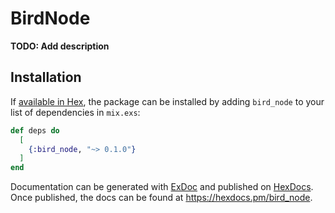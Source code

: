 # BirdNode

**TODO: Add description**

## Installation

If [available in Hex](https://hex.pm/docs/publish), the package can be installed
by adding `bird_node` to your list of dependencies in `mix.exs`:

```elixir
def deps do
  [
    {:bird_node, "~> 0.1.0"}
  ]
end
```

Documentation can be generated with [ExDoc](https://github.com/elixir-lang/ex_doc)
and published on [HexDocs](https://hexdocs.pm). Once published, the docs can
be found at <https://hexdocs.pm/bird_node>.

